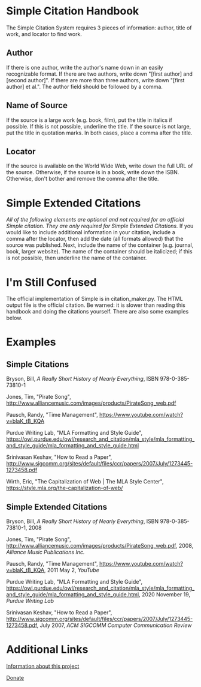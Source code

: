 # Simple Citation Handbook

The Simple Citation System requires 3 pieces of information: author, title of work, and locator to find work.

## Author

If there is one author, write the author's name down in an easily recognizable format. If there are two authors, write down "[first author] and [second author]". If there are more than three authors, write down "[first author] et al.". The author field should be followed by a comma.

## Name of Source

If the source is a large work (e.g. book, film), put the title in italics if possible. If this is not possible, underline the title. If the source is not large, put the title in quotation marks. In both cases, place a comma after the title.

## Locator

If the source is available on the World Wide Web, write down the full URL of the source. Otherwise, if the source is in a book, write down the ISBN. Otherwise, don't bother and remove the comma after the title.

# Simple Extended Citations

*All of the following elements are optional and not required for an official Simple citation. They are only required for Simple Extended Citations.* If you would like to include additional information in your citation, include a comma after the locator, then add the date (all formats allowed) that the source was published. Next, include the name of the container (e.g. journal, book, larger website). The name of the container should be italicized; if this is not possible, then underline the name of the container.

# I'm Still Confused

The official implementation of Simple is in citation_maker.py. The HTML output file is the official citation. Be warned: it is slower than reading this handbook and doing the citations yourself. There are also some examples below.

# Examples
## Simple Citations
Bryson, Bill, *A Really Short History of Nearly Everything*, ISBN 978-0-385-73810-1

Jones, Tim, "Pirate Song", <http://www.alliancemusic.com/images/products/PirateSong_web.pdf>

Pausch, Randy, "Time Management", <https://www.youtube.com/watch?v=blaK_tB_KQA>  

Purdue Writing Lab, "MLA Formatting and Style Guide", <https://owl.purdue.edu/owl/research_and_citation/mla_style/mla_formatting_and_style_guide/mla_formatting_and_style_guide.html>

Srinivasan Keshav, "How to Read a Paper", <http://www.sigcomm.org/sites/default/files/ccr/papers/2007/July/1273445-1273458.pdf>

Wirth, Eric, "The Capitalization of Web \| The MLA Style Center", <https://style.mla.org/the-capitalization-of-web/>

## Simple Extended Citations
Bryson, Bill, *A Really Short History of Nearly Everything*, ISBN 978-0-385-73810-1, 2008

Jones, Tim, "Pirate Song", <http://www.alliancemusic.com/images/products/PirateSong_web.pdf>, 2008, *Alliance Music Publications Inc.*

Pausch, Randy, "Time Management", <https://www.youtube.com/watch?v=blaK_tB_KQA>, 2011 May 2, *YouTube*

Purdue Writing Lab, "MLA Formatting and Style Guide", <https://owl.purdue.edu/owl/research_and_citation/mla_style/mla_formatting_and_style_guide/mla_formatting_and_style_guide.html>, 2020 November 19, *Purdue Writing Lab*

Srinivasan Keshav, "How to Read a Paper", <http://www.sigcomm.org/sites/default/files/ccr/papers/2007/July/1273445-1273458.pdf>, July 2007, *ACM SIGCOMM Computer Communication Review*

# Additional Links 

[Information about this project](https://github.com/joshlsastro/simple_citations)

[Donate](https://github.com/sponsors/joshlsastro)
